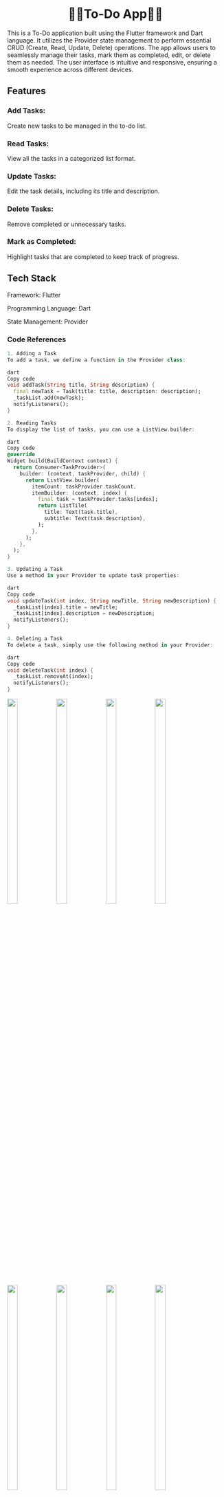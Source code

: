 

<h1 align="center">🔶🔸To-Do App🔸🔶</h1>

This is a To-Do application built using the Flutter framework and Dart language. It utilizes the Provider state management to perform essential CRUD (Create, Read, Update, Delete) operations. The app allows users to seamlessly manage their tasks, mark them as completed, edit, or delete them as needed. The user interface is intuitive and responsive, ensuring a smooth experience across different devices.

## Features
### Add Tasks:
 Create new tasks to be managed in the to-do list.
### Read Tasks: 
View all the tasks in a categorized list format.
### Update Tasks:
 Edit the task details, including its title and description.
### Delete Tasks: 
Remove completed or unnecessary tasks.
### Mark as Completed:
 Highlight tasks that are completed to keep track of progress.
## Tech Stack

Framework: Flutter

Programming Language: Dart

State Management: Provider

### Code References
```dart
1. Adding a Task
To add a task, we define a function in the Provider class:

dart
Copy code
void addTask(String title, String description) {
  final newTask = Task(title: title, description: description);
  _taskList.add(newTask);
  notifyListeners();
}
```
```dart
2. Reading Tasks
To display the list of tasks, you can use a ListView.builder:

dart
Copy code
@override
Widget build(BuildContext context) {
  return Consumer<TaskProvider>(
    builder: (context, taskProvider, child) {
      return ListView.builder(
        itemCount: taskProvider.taskCount,
        itemBuilder: (context, index) {
          final task = taskProvider.tasks[index];
          return ListTile(
            title: Text(task.title),
            subtitle: Text(task.description),
          );
        },
      );
    },
  );
}
```
```dart
3. Updating a Task
Use a method in your Provider to update task properties:

dart
Copy code
void updateTask(int index, String newTitle, String newDescription) {
  _taskList[index].title = newTitle;
  _taskList[index].description = newDescription;
  notifyListeners();
}
```
```dart
4. Deleting a Task
To delete a task, simply use the following method in your Provider:

dart
Copy code
void deleteTask(int index) {
  _taskList.removeAt(index);
  notifyListeners();
}
```

<p>
 

  <img src="https://github.com/user-attachments/assets/9b3d1567-2236-43f0-ac25-c331effde875" width="22%" Height="35%">
    <img src="https://github.com/user-attachments/assets/3aa7e0e4-bbc6-4647-9c1c-b450218a3ac9" width="22%" Height="35%">
      <img src="https://github.com/user-attachments/assets/6d06267b-88af-4878-834e-78bf2b2a02e9" width="22%" Height="35%">
      <img src="https://github.com/user-attachments/assets/1f19edbf-2eaf-4363-92c3-6d7136a0fee4" width="22%" Height="35%">
    <img src="https://github.com/user-attachments/assets/e5e97814-7844-4131-8b80-8c75b3f240c9" width="22%" Height="35%">
      <img src="https://github.com/user-attachments/assets/997e0801-cb78-4e4c-bc15-85ca71c1e5b7" width="22%" Height="35%">
      <img src="https://github.com/user-attachments/assets/6d409537-f084-4c3f-a988-6671579917a9" width="22%" Height="35%">
    <img src="https://github.com/user-attachments/assets/6f0a6962-4c94-4d62-bcec-7827850c7081" width="22%" Height="35%">
      
</p>



https://github.com/user-attachments/assets/aa05ab7b-d012-4ed2-a48e-54e95f502102


<h1 align="center">🔶🔸Counter App🔸🔶</h1> 

### Counter App

A simple counter app built using Flutter, with state persistence for the count and background color using the **Shared Preferences** and **Provider** packages. This app demonstrates state management, persistence, and theme customization in Flutter.

#### Features
- **Persistent State**: Saves the count and background color across app restarts using Shared Preferences.
- **Provider Integration**: Manages state changes with Provider for efficient updates and separation of concerns.
- **Customizable Background**: Users can change the background color, which is saved and restored.

#### Key Code References

1. **Provider Setup**
   ```dart
   ChangeNotifierProvider(
     create: (_) => CounterProvider(),
     child: MyApp(),
   );
   ```

2. **Shared Preferences for Persistent Storage**
   - Fetching saved data on startup:
     ```dart
     SharedPreferences prefs = await SharedPreferences.getInstance();
     int savedCount = prefs.getInt('count') ?? 0;
     Color savedColor = Color(prefs.getInt('backgroundColor') ?? Colors.white.value);
     ```
   - Saving data when count or color changes:
     ```dart
     prefs.setInt('count', newCount);
     prefs.setInt('backgroundColor', selectedColor.value);
     ```

3. **Provider Class for Counter Logic**
   ```dart
   class CounterProvider extends ChangeNotifier {
     int _count = 0;
     Color _backgroundColor = Colors.white;

     // Getter for count and background color
     int get count => _count;
     Color get backgroundColor => _backgroundColor;

     // Update methods for count and color, with SharedPreferences persistence
     void incrementCount() { ... }
     void changeBackgroundColor(Color color) { ... }
   }
   ```
   <p>

 <img src="https://github.com/user-attachments/assets/679f5c7c-2899-4439-b5c2-2d912abbc347" width="22%" Height="35%">
 
</p>

https://github.com/user-attachments/assets/4c5b8e61-ac82-4943-b96f-966f0efaa826

<h1 align="center">🔶🔸Intro Page With Share Preference🔸🔶</h1>


### Description:

The onboarding screen is typically displayed when the app is opened for the first time or when there’s no saved user preference for skipping it. Using Shared Preferences, we save a boolean value to track whether the user has completed onboarding. When the user completes onboarding, we save this preference and navigate them directly to the home screen on subsequent launches.

### Implementation Steps:

1. **Onboarding Screen**: Create a series of introductory screens with navigation options.
2. **Shared Preferences**: Save the user’s preference for having completed onboarding.
3. **Home Screen**: Display this as the main screen if the user has already completed onboarding.

### Code Reference

#### 1. Set up `SharedPreferences` in `pubspec.yaml`:
```yaml
dependencies:
  flutter:
    sdk: flutter
  shared_preferences: ^2.0.15
```

#### 2. Main.dart File
```dart
import 'package:flutter/material.dart';
import 'package:shared_preferences/shared_preferences.dart';
import 'onboarding_screen.dart';
import 'home_screen.dart';

void main() async {
  WidgetsFlutterBinding.ensureInitialized();
  SharedPreferences prefs = await SharedPreferences.getInstance();
  bool? isOnboarded = prefs.getBool('onboarded') ?? false;
  runApp(MyApp(isOnboarded: isOnboarded));
}

class MyApp extends StatelessWidget {
  final bool isOnboarded;
  
  MyApp({required this.isOnboarded});

  @override
  Widget build(BuildContext context) {
    return MaterialApp(
      home: isOnboarded ? HomeScreen() : OnboardingScreen(),
    );
  }
}
```

#### 3. Onboarding Screen (onboarding_screen.dart)
```dart
import 'package:flutter/material.dart';
import 'package:shared_preferences/shared_preferences.dart';
import 'home_screen.dart';

class OnboardingScreen extends StatelessWidget {
  Future<void> _completeOnboarding(BuildContext context) async {
    SharedPreferences prefs = await SharedPreferences.getInstance();
    await prefs.setBool('onboarded', true);
    Navigator.pushReplacement(
      context,
      MaterialPageRoute(builder: (context) => HomeScreen()),
    );
  }

  @override
  Widget build(BuildContext context) {
    return Scaffold(
      body: Center(
        child: Column(
          mainAxisAlignment: MainAxisAlignment.center,
          children: [
            Text('Welcome to the App!'),
            ElevatedButton(
              onPressed: () => _completeOnboarding(context),
              child: Text('Get Started'),
            ),
          ],
        ),
      ),
    );
  }
}
```

<p>
 

  <img src="https://github.com/user-attachments/assets/118ffc8a-93c1-4781-b7de-adc9db6639b2" width="22%" Height="35%">
  
  <img src="https://github.com/user-attachments/assets/b0487aa7-ef01-462b-ad3d-58194314103c" width="22%" Height="35%">
  
  <img src="https://github.com/user-attachments/assets/1083c298-7cbf-4f16-ad00-b50d1edb9129" width="22%" Height="35%">
  
  <img src="https://github.com/user-attachments/assets/d6e1b1c6-4a5e-4926-90d0-b9ed9d9b2e7e" width="22%" Height="35%">
  </p>



https://github.com/user-attachments/assets/6b97b9af-84c6-4907-8507-906ecb4a28ac

<h1 align="center">🔶🔸Stepper Widget🔸🔶</h1>

### Stepper Widget Demo App in Flutter

This app demonstrates the use of the Stepper widget in Flutter, showcasing both vertical and horizontal orientations. The Stepper widget is useful for visualizing a sequence of steps, making it ideal for applications that involve forms, processes, or multi-step tasks.

#### Features
1. **Vertical and Horizontal Stepper**: Toggle between vertical and horizontal orientations of the Stepper widget.
2. **Step Control**: Navigate through steps with `next`, `back`, and `cancel` controls.
3. **State Management**: Manage the active step index for an intuitive user experience.

#### Code Reference

Here's a basic structure of how the Stepper widget can be implemented:

```dart

      body: Stepper(
        type: _isVertical ? StepperType.vertical : StepperType.horizontal,
        currentStep: _currentStep,
        onStepContinue: _currentStep < 2
            ? () => setState(() => _currentStep += 1)
            : null,
        onStepCancel: _currentStep > 0
            ? () => setState(() => _currentStep -= 1)
            : null,
        steps: [
          Step(
            title: Text('Step 1'),
            content: Text('This is the first step.'),
            isActive: _currentStep >= 0,
          ),
          Step(
            title: Text('Step 2'),
            content: Text('This is the second step.'),
            isActive: _currentStep >= 1,
          ),
          Step(
            title: Text('Step 3'),
            content: Text('This is the final step.'),
            isActive: _currentStep >= 2,
          ),
        ],
      ),
    );
  }
}
```

1. **Orientation Toggle**: The app bar includes an icon button to switch between vertical and horizontal modes.
2. **Step Navigation**: The `onStepContinue` and `onStepCancel` functions allow users to navigate through the steps.

#### GitHub Repository
To make the code easily accessible, you can upload it to a GitHub repository. This will allow others to view, clone, and use your Stepper widget demo app.

Let me know if you'd like further assistance with setting up the GitHub repository or if you want additional features added to the app description!

# Vertical Stepper Widget


<p>
  <img src="https://github.com/user-attachments/assets/d7bc1f1a-8e68-4b97-abf7-e331ca3a8e46" width="22%" Height="35%">
 <img src="https://github.com/user-attachments/assets/9d10f78d-1d4f-44ce-a0e8-cba3f460184f" width="22%" Height="35%">
  <img src="https://github.com/user-attachments/assets/8b4c3dc6-d6ee-44b8-abfa-9e31868ea05d" width="22%" Height="35%">
  
  </p>
  
# Horizontal Stepper Widget

  <p>
  <img src="https://github.com/user-attachments/assets/6b65703c-605b-4c65-9982-258c252b9e6c" width="22%" Height="35%">
  <img src="https://github.com/user-attachments/assets/4f65317e-d129-468c-a42e-edce11957f04" width="22%" Height="35%">
  <img src="https://github.com/user-attachments/assets/f06912a4-bd07-46db-8da3-8600be620896" width="22%" Height="35%">
  </p>

https://github.com/user-attachments/assets/af63b503-4490-4385-9d89-02a8e620527b

<h1 align="center">🔶🔸Profile Screen🔸🔶</h1
                                      
### Profile Page Demo with Theme Change and Shared Preferences in Flutter

This Flutter app demonstrates a profile page with a theme switcher. The theme selection persists across sessions using Shared Preferences, allowing users to save their theme choice.

#### Main Features
- **Profile Page**: Displays basic profile information.
- **Theme Switching**: Toggle between light and dark themes.
- **Persistent Theme**: User's theme preference is saved using Shared Preferences.

---

### Code Example

#### 1. Setting Up `ThemeProvider` Class

```dart
import 'package:flutter/material.dart';
import 'package:shared_preferences/shared_preferences.dart';

class ThemeProvider extends ChangeNotifier {
  bool _isDarkMode = false;

  bool get isDarkMode => _isDarkMode;

  ThemeProvider() {
    _loadThemeFromPrefs();
  }

  void toggleTheme() {
    _isDarkMode = !_isDarkMode;
    _saveThemeToPrefs();
    notifyListeners();
  }

  Future<void> _loadThemeFromPrefs() async {
    SharedPreferences prefs = await SharedPreferences.getInstance();
    _isDarkMode = prefs.getBool('isDarkMode') ?? false;
    notifyListeners();
  }

  Future<void> _saveThemeToPrefs() async {
    SharedPreferences prefs = await SharedPreferences.getInstance();
    prefs.setBool('isDarkMode', _isDarkMode);
  }
}
```

#### 2. Main Entry Point (`main.dart`)

```dart


class MyApp extends StatelessWidget {
  @override
  Widget build(BuildContext context) {
    return Consumer<ThemeProvider>(
      builder: (context, themeProvider, child) {
        return MaterialApp(
          theme: themeProvider.isDarkMode ? ThemeData.dark() : ThemeData.light(),
          home: ProfilePage(),
        );
      },
    );
  }
}
```

#### 3. Profile Page with Theme Switch

```dart

      appBar: AppBar(
        title: Text("Profile Page"),
        actions: [
          Switch(
            value: themeProvider.isDarkMode,
            onChanged: (value) {
              themeProvider.toggleTheme();
            },
          ),
        ],
      ),

```

---

### Explanation

- **ThemeProvider Class**: Manages theme state and uses Shared Preferences to persist user preference.
- **Main App (`main.dart`)**: Uses `Provider` to supply the theme across the app.
- **Profile Page**: Displays a basic profile with a theme switcher in the app bar.

### Run the App

Ensure you have dependencies added in `pubspec.yaml`:
```yaml
dependencies:
  flutter:
    sdk: flutter
  provider: ^6.0.0
  shared_preferences: ^2.0.0
```

This code allows users to change themes on the profile page and saves the preference using Shared Preferences. Perfect for showcasing theme persistence and user settings management.


 <p>
  <img src="https://github.com/user-attachments/assets/1ca8a5f5-8cc6-4bdc-92f1-09dfb745e85e" width="22%" Height="35%">
  <img src="https://github.com/user-attachments/assets/b919df99-2796-45f5-90fc-4c8230cd5093" width="22%" Height="35%">

  </p>


https://github.com/user-attachments/assets/6958a874-9120-4158-aed4-f473102bcadf

<h1 align="center">🔶🔸Todo App With SharePrefernce🔸🔶</h1>

### To-Do App in Flutter with Shared Preferences for Data Persistence

This Flutter To-Do app allows users to add, update, read, and delete tasks. Data is stored locally using the **Shared Preferences** package, ensuring that tasks persist between sessions without requiring a backend.

#### Features
- **Add Task:** Allows users to add new tasks with a title and description.
- **Update Task:** Users can update existing tasks, modifying the title and description.
- **Read Tasks:** Displays all saved tasks, even after closing and reopening the app.
- **Delete Task:** Users can remove tasks individually.
- **Data Persistence:** Utilizes Shared Preferences to store and retrieve task data locally.

#### Key Code Snippets

1. **Importing Necessary Packages**
   ```dart
   import 'package:flutter/material.dart';
   import 'package:shared_preferences/shared_preferences.dart';
   import 'dart:convert'; // For encoding and decoding JSON data
   ```

2. **Saving Data to Shared Preferences**
   ```dart
   Future<void> saveTaskList(List<Map<String, String>> tasks) async {
     final prefs = await SharedPreferences.getInstance();
     prefs.setString('taskList', jsonEncode(tasks)); // Encode list to JSON string
   }
   ```

3. **Loading Data from Shared Preferences**
   ```dart
   Future<List<Map<String, String>>> loadTaskList() async {
     final prefs = await SharedPreferences.getInstance();
     String? tasksString = prefs.getString('taskList');
     if (tasksString != null) {
       return List<Map<String, String>>.from(jsonDecode(tasksString));
     }
     return [];
   }
   ```

4. **Adding a New Task**
   ```dart
   void addTask(String title, String description) async {
     List<Map<String, String>> tasks = await loadTaskList();
     tasks.add({'title': title, 'description': description});
     saveTaskList(tasks);
   }
   ```

5. **Updating an Existing Task**
   ```dart
   void updateTask(int index, String newTitle, String newDescription) async {
     List<Map<String, String>> tasks = await loadTaskList();
     tasks[index] = {'title': newTitle, 'description': newDescription};
     saveTaskList(tasks);
   }
   ```

6. **Deleting a Task**
   ```dart
   void deleteTask(int index) async {
     List<Map<String, String>> tasks = await loadTaskList();
     tasks.removeAt(index);
     saveTaskList(tasks);
   }
   ```

    <p>
  <img src="https://github.com/user-attachments/assets/0dff5208-5ff2-4041-9ae3-02bdafadc466" width="22%" Height="35%">
  <img src="https://github.com/user-attachments/assets/a46ca4fe-9796-4a52-b3c6-d0bb906936b7" width="22%" Height="35%">
   <img src="https://github.com/user-attachments/assets/0b6aa4f1-0647-4d65-8d5a-d6b178383b29" width="22%" Height="35%">
  <img src="https://github.com/user-attachments/assets/9052b855-d3d7-4333-9acd-6f67d9fec4bc" width="22%" Height="35%">
  <img src="https://github.com/user-attachments/assets/19f3e079-f810-4f58-975e-53ef8e65197e" width="22%" Height="35%">
  <img src="https://github.com/user-attachments/assets/8900cfb7-b44d-412d-a54a-50fb2d9251b3" width="22%" Height="35%">


  </p>



https://github.com/user-attachments/assets/d3dc6946-b3db-485b-a4c6-bef87dbdfd91


